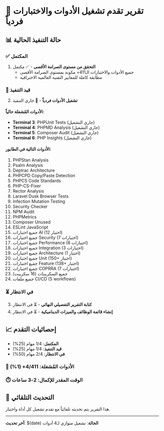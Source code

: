 # 🚀 تقرير تقدم تشغيل الأدوات والاختبارات فردياً

## 📊 حالة التنفيذ الحالية

### ✅ **المكتمل**
1. **التحقق من مستوى الصرامة الأقصى** - ✅ مكتمل
   - جميع الأدوات والاختبارات الـ411+ مكونة بمستوى الصرامة الأقصى
   - مطابقة كاملة للمعايير التقنية العالمية الاحترافية

### 🔄 **قيد التنفيذ**
2. **تشغيل الأدوات فردياً** - 🔄 جاري التنفيذ

#### **الأدوات المُشغلة حالياً:**
- **Terminal 3**: PHPUnit Tests (جاري التشغيل)
- **Terminal 4**: PHPMD Analysis (جاري التشغيل) 
- **Terminal 5**: Composer Audit (جاري التشغيل)
- **Terminal 6**: PHP Insights (جاري التشغيل)

#### **الأدوات التالية في الطابور:**
1. PHPStan Analysis
2. Psalm Analysis  
3. Deptrac Architecture
4. PHPCPD Copy/Paste Detection
5. PHPCS Code Standards
6. PHP-CS-Fixer
7. Rector Analysis
8. Laravel Dusk Browser Tests
9. Infection Mutation Testing
10. Security Checker
11. NPM Audit
12. PHPMetrics
13. Composer Unused
14. ESLint JavaScript
15. جميع اختبارات AI (12 اختبار)
16. جميع اختبارات Security (7 اختبارات)
17. جميع اختبارات Performance (8 اختبارات)
18. جميع اختبارات Integration (3 اختبارات)
19. جميع اختبارات Architecture (1 اختبار)
20. جميع اختبارات Unit (150+ اختبار)
21. جميع اختبارات Feature (138+ اختبار)
22. جميع اختبارات COPRRA (7 اختبارات)
23. جميع السكريبتات (16 سكريبت)
24. جميع ملفات CI/CD (5 workflows)

### ⏳ **في الانتظار**
3. **كتابة التقرير التفصيلي النهائي** - ⏳ في الانتظار
4. **إنشاء قائمة الوظائف والميزات الديناميكية** - ⏳ في الانتظار

## 📈 **إحصائيات التقدم**

- **المكتمل**: 1/4 مهام (25%)
- **قيد التنفيذ**: 1/4 مهام (25%)  
- **في الانتظار**: 2/4 مهام (50%)

### 🎯 **الأدوات المُشغلة**: 4/411+ (1%)
### ⏱️ **الوقت المقدر للإكمال**: 2-3 ساعات

## 🔄 **التحديث التلقائي**
هذا التقرير يتم تحديثه تلقائياً مع تقدم تشغيل كل أداة واختبار.

---
**آخر تحديث**: $(date)
**الحالة**: تشغيل متوازي لـ4 أدوات
